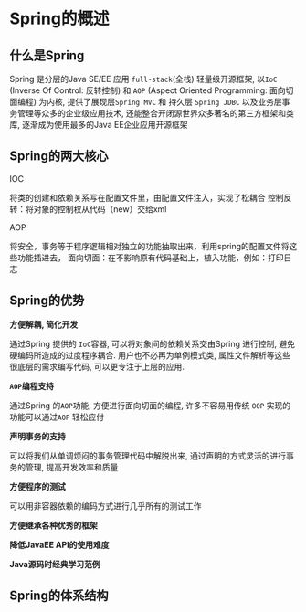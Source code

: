 # Spring的概述

## 什么是Spring

Spring 是分层的Java SE/EE 应用 `full-stack`(全栈) 轻量级开源框架, 以`IoC` (Inverse Of Control: 反转控制) 和 `AOP` (Aspect Oriented Programming: 面向切面编程) 为内核, 提供了展现层`Spring MVC` 和 持久层 `Spring JDBC` 以及业务层事务管理等众多的企业级应用技术, 还能整合开闭源世界众多著名的第三方框架和类库, 逐渐成为使用最多的Java EE企业应用开源框架

## Spring的两大核心

IOC    

将类的创建和依赖关系写在配置文件里，由配置文件注入，实现了松耦合
	控制反转：将对象的控制权从代码（new）交给xml

AOP   

将安全，事务等于程序逻辑相对独立的功能抽取出来，利用spring的配置文件将这些功能插进去，
   面向切面：在不影响原有代码基础上，植入功能，例如：打印日志

## Spring的优势

**方便解耦, 简化开发**

通过Spring 提供的 `IoC`容器, 可以将对象间的依赖关系交由Spring 进行控制, 避免硬编码所造成的过度程序耦合. 用户也不必再为单例模式类, 属性文件解析等这些很底层的需求编写代码, 可以更专注于上层的应用.

**`AOP`编程支持**

通过Spring 的`AOP`功能, 方便进行面向切面的编程, 许多不容易用传统 `OOP` 实现的功能可以通过`AOP` 轻松应付 

**声明事务的支持**

可以将我们从单调烦闷的事务管理代码中解脱出来, 通过声明的方式灵活的进行事务的管理, 提高开发效率和质量

**方便程序的测试**

可以用非容器依赖的编码方式进行几乎所有的测试工作

**方便继承各种优秀的框架**

**降低JavaEE API的使用难度**

**Java源码时经典学习范例**

## Spring的体系结构

